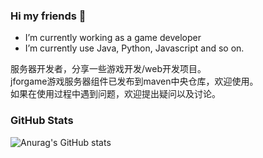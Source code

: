 ### Hi my friends 👋
-  I’m currently working as a game developer
-  I’m currently use Java, Python, Javascript and so on.

服务器开发者，分享一些游戏开发/web开发项目。  
jforgame游戏服务器组件已发布到maven中央仓库，欢迎使用。  
如果在使用过程中遇到问题，欢迎提出疑问以及讨论。

### GitHub Stats
![Anurag's GitHub stats](https://github-readme-stats.vercel.app/api?username=kingston-csj&show_icons=true&theme=onedark&hide=contribs,issues)
